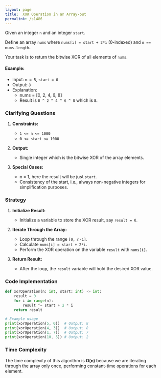 ```yaml
---
layout: page
title:  XOR Operation in an Array-out
permalink: /s1486
---
```


Given an integer `n` and an integer `start`.

Define an array `nums` where `nums[i] = start + 2*i` (0-indexed) and `n == nums.length`.

Your task is to return the bitwise XOR of all elements of `nums`.

#### Example:
- Input: `n = 5`, `start = 0`
- Output: `8`
- Explanation:
  - nums = [0, 2, 4, 6, 8]
  - Result is `0 ^ 2 ^ 4 ^ 6 ^ 8` which is `8`.

### Clarifying Questions
1. **Constraints:**
   - `1 <= n <= 1000`
   - `0 <= start <= 1000`

2. **Output:**
   - Single integer which is the bitwise XOR of the array elements.

3. **Special Cases:**
   - n = 1, here the result will be just `start`.
   - Consistency of the start, i.e., always non-negative integers for simplification purposes.

### Strategy

1. **Initialize Result:**
   - Initialize a variable to store the XOR result, say `result = 0`.

2. **Iterate Through the Array:**
   - Loop through the range `[0, n-1]`.
   - Calculate `nums[i] = start + 2*i`.
   - Perform the XOR operation on the variable `result` with `nums[i]`.

3. **Return Result:**
   - After the loop, the `result` variable will hold the desired XOR value.

### Code Implementation

```python
def xorOperation(n: int, start: int) -> int:
    result = 0
    for i in range(n):
        result ^= start + 2 * i
    return result

# Example usage
print(xorOperation(5, 0))  # Output: 8
print(xorOperation(4, 3))  # Output: 8
print(xorOperation(1, 7))  # Output: 7
print(xorOperation(10, 5)) # Output: 2
```

### Time Complexity

The time complexity of this algorithm is **O(n)** because we are iterating through the array only once, performing constant-time operations for each element.